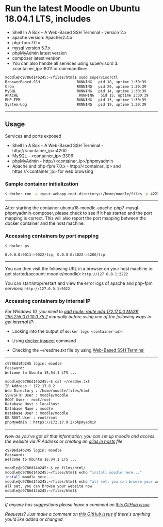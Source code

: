 # Run the latest Moodle on Ubuntu 18.04.1 LTS, includes

- Shell In A Box – A Web-Based SSH Terminal - version 2.x
- apache version: Apache/2.4.x
- php-fpm 7.0.x
- mysql version 5.7.x
- phpMyAdmin latest version
- composer latest version
- You can also handle all services using supervisord 3. <container_ip>:9011 or commandline:

```bash
moodle@c9786d14b245:~/files/html$ sudo supervisorctl
BroswerBased-SSH                 RUNNING   pid 18, uptime 1:30:39
Cron                             RUNNING   pid 20, uptime 1:30:39
MySQL                            RUNNING   pid 14, uptime 1:30:39
APACHE                            RUNNING   pid 15, uptime 1:30:39
PHP-FPM                          RUNNING   pid 13, uptime 1:30:39
System-Log                       RUNNING   pid 19, uptime 1:30:39
```

___

## Usage

Services and ports exposed

- Shell In A Box – A Web-Based SSH Terminal - http://<container_ip>:4200
- MySQL - <container_ip>:3306
- phpMyAdmin - http://<container_ip>/phpmyadmin
- Apache and php-fpm 7.0.x - http://<container_ip> and https://<container_ip> for web browsing

### Sample container initialization

```bash
$ docker run -v <your-webapp-root-directory>:/home/moodle/files -p 4222:4200 -p 9022:9011 --name docker-name -d thomasvan/ubuntu18-moodle-apache-php7-mysql-phpmyadmin-supervisord:latest
```

___

After starting the container ubuntu18-moodle-apache-php7-mysql-phpmyadmin-composer, please check to see if it has started and the port mapping is correct. This will also report the port mapping between the docker container and the host machine.

### Accessing containers by port mapping

```bash
$ docker ps

0.0.0.0:9011->9022/tcp, 0.0.0.0:4022->4200/tcp
```

___

You can then visit the following URL in a browser on your host machine to get started(account: moodle/moodle): `http://127.0.0.1:2222`

You can start/stop/restart and view the error logs of apache and php-fpm services: `http://127.0.0.1:9022`

### Accessing containers by internal IP

_For Windows 10, you need to [add route: route add 172.17.0.0 MASK 255.255.0.0 10.0.75.2](https://forums.docker.com/t/connecting-to-containers-ip-address/18817/13) manually before using one of the following ways to get internal IP:_

- Looking into the output of `docker logs <container-id>`:
- Using [docker inspect](https://docs.docker.com/engine/reference/commandline/inspect/parent-command) command

- Checking the ~/readme.txt file by using [Web-Based SSH Terminal](http://127.0.0.1:2222)

___

```bash
c9786d14b245 login: moodle
Password:
Welcome to Ubuntu 18.04.1 LTS ...

moodle@c9786d14b245:~$ cat ~/readme.txt
IP Address : 172.17.0.2
Web Directory : /home/moodle/files/html
SSH/SFTP User : moodle/moodle
ROOT User : root/root
Database Host : localhost
Database Name : moodle
Database User : moodle/moodle
DB ROOT User : root/root 
phpMyAdmin : https://172.17.0.2/phpmyadmin
```

___

_Now as you've got all that information, you can set up moodle and access the website via IP Address or creating an [alias in hosts](https://support.rackspace.com/how-to/modify-your-hosts-file/) file_

```bash
c9786d14b245 login: moodle
Password:
Welcome to Ubuntu 18.04.1 LTS ...

moodle@c9786d14b245:~$ cd files/html/
moodle@c9786d14b245:~/files/html$ echo "install moodle here..."
install moodle here...
moodle@c9786d14b245:~/files/html$ echo "all set, you can browse your website now"
all set, you can browse your website now
moodle@c9786d14b245:~/files/html$ 
   ```

___

_If anyone has suggestions please leave a comment on [this GitHub issue](https://github.com/thomasvagon/ubuntu18-moodle-apache-php7/issues/2)._

_Requests? Just make a comment on [this GitHub issue](https://github.com/thomasvan/ubuntu18-moodle-apache-php7/issues/1) if there's anything you'd like added or changed._